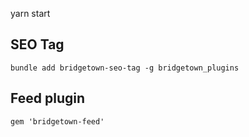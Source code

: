 yarn start


## SEO Tag

`bundle add bridgetown-seo-tag -g bridgetown_plugins`

## Feed plugin

`gem 'bridgetown-feed'`
